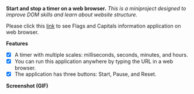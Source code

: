 **Start and stop a timer on a web browser.**
*This is a miniproject designed to improve DOM skills and learn about website structure.*

Please click this [link] to see Flags and Capitals information application on web browser.


[link]:https://bossuperior.github.io/Stopwatch/

**Features**
- [x] A timer with multiple scales: milliseconds, seconds, minutes, and hours.
- [x] You can run this application anywhere by typing the URL in a web browser.
- [x] The application has three buttons: Start, Pause, and Reset.

**Screenshot (GIF)**

